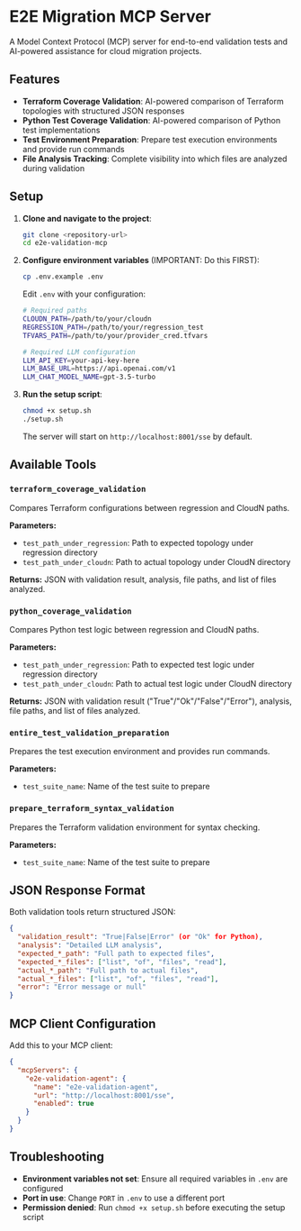 # E2E Migration MCP Server

A Model Context Protocol (MCP) server for end-to-end validation tests and AI-powered assistance for cloud migration projects.

## Features

- **Terraform Coverage Validation**: AI-powered comparison of Terraform topologies with structured JSON responses
- **Python Test Coverage Validation**: AI-powered comparison of Python test implementations
- **Test Environment Preparation**: Prepare test execution environments and provide run commands
- **File Analysis Tracking**: Complete visibility into which files are analyzed during validation

## Setup

1. **Clone and navigate to the project**:
   ```bash
   git clone <repository-url>
   cd e2e-validation-mcp
   ```

2. **Configure environment variables** (IMPORTANT: Do this FIRST):
   ```bash
   cp .env.example .env
   ```

   Edit `.env` with your configuration:
   ```bash
   # Required paths
   CLOUDN_PATH=/path/to/your/cloudn
   REGRESSION_PATH=/path/to/your/regression_test
   TFVARS_PATH=/path/to/your/provider_cred.tfvars

   # Required LLM configuration
   LLM_API_KEY=your-api-key-here
   LLM_BASE_URL=https://api.openai.com/v1
   LLM_CHAT_MODEL_NAME=gpt-3.5-turbo
   ```

3. **Run the setup script**:
   ```bash
   chmod +x setup.sh
   ./setup.sh
   ```

   The server will start on `http://localhost:8001/sse` by default.

## Available Tools

### `terraform_coverage_validation`
Compares Terraform configurations between regression and CloudN paths.

**Parameters:**
- `test_path_under_regression`: Path to expected topology under regression directory
- `test_path_under_cloudn`: Path to actual topology under CloudN directory

**Returns:** JSON with validation result, analysis, file paths, and list of files analyzed.

### `python_coverage_validation`
Compares Python test logic between regression and CloudN paths.

**Parameters:**
- `test_path_under_regression`: Path to expected test logic under regression directory
- `test_path_under_cloudn`: Path to actual test logic under CloudN directory

**Returns:** JSON with validation result ("True"/"Ok"/"False"/"Error"), analysis, file paths, and list of files analyzed.

### `entire_test_validation_preparation`
Prepares the test execution environment and provides run commands.

**Parameters:**
- `test_suite_name`: Name of the test suite to prepare

### `prepare_terraform_syntax_validation`
Prepares the Terraform validation environment for syntax checking.

**Parameters:**
- `test_suite_name`: Name of the test suite to prepare

## JSON Response Format

Both validation tools return structured JSON:

```json
{
  "validation_result": "True|False|Error" (or "Ok" for Python),
  "analysis": "Detailed LLM analysis",
  "expected_*_path": "Full path to expected files",
  "expected_*_files": ["list", "of", "files", "read"],
  "actual_*_path": "Full path to actual files",
  "actual_*_files": ["list", "of", "files", "read"],
  "error": "Error message or null"
}
```

## MCP Client Configuration

Add this to your MCP client:

```json
{
  "mcpServers": {
    "e2e-validation-agent": {
      "name": "e2e-validation-agent",
      "url": "http://localhost:8001/sse",
      "enabled": true
    }
  }
}
```

## Troubleshooting

- **Environment variables not set**: Ensure all required variables in `.env` are configured
- **Port in use**: Change `PORT` in `.env` to use a different port
- **Permission denied**: Run `chmod +x setup.sh` before executing the setup script

